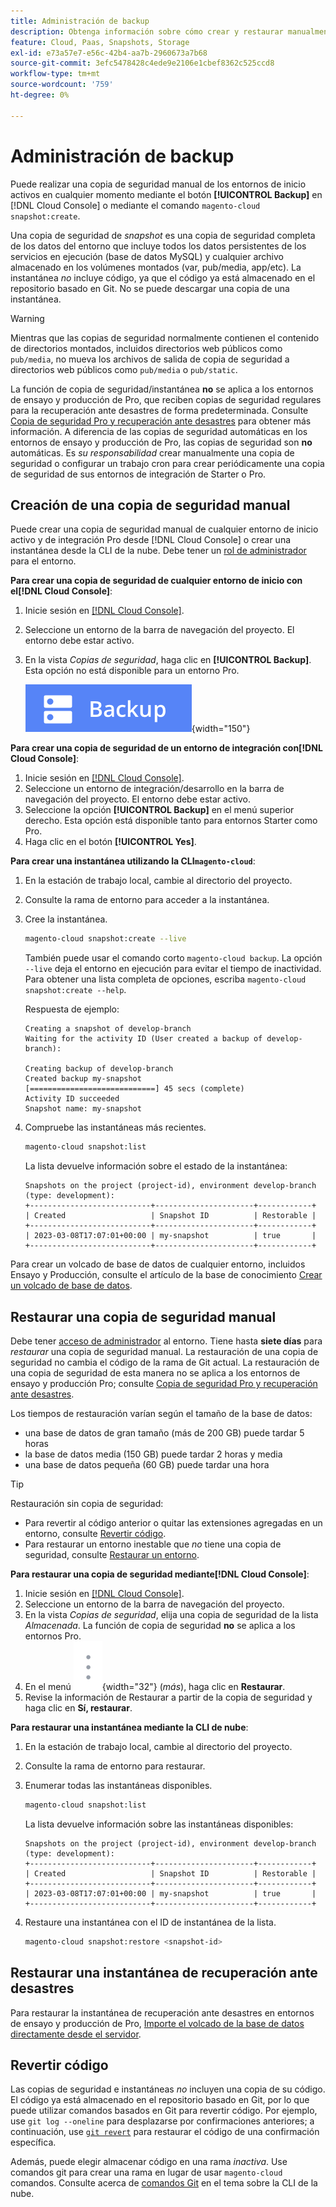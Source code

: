 ```yaml
---
title: Administración de backup
description: Obtenga información sobre cómo crear y restaurar manualmente una copia de seguridad para su proyecto de Adobe Commerce en la nube.
feature: Cloud, Paas, Snapshots, Storage
exl-id: e73a57e7-e56c-42b4-aa7b-2960673a7b68
source-git-commit: 3efc5478428c4ede9e2106e1cbef8362c525ccd8
workflow-type: tm+mt
source-wordcount: '759'
ht-degree: 0%

---
```


# Administración de backup

Puede realizar una copia de seguridad manual de los entornos de inicio activos en cualquier momento mediante el botón **[!UICONTROL Backup]** en [!DNL Cloud Console] o mediante el comando `magento-cloud snapshot:create`.

Una copia de seguridad de _snapshot_ es una copia de seguridad completa de los datos del entorno que incluye todos los datos persistentes de los servicios en ejecución (base de datos MySQL) y cualquier archivo almacenado en los volúmenes montados (var, pub/media, app/etc). La instantánea _no_ incluye código, ya que el código ya está almacenado en el repositorio basado en Git. No se puede descargar una copia de una instantánea.

>[!WARNING]
>
>Mientras que las copias de seguridad normalmente contienen el contenido de directorios montados, incluidos directorios web públicos como `pub/media`, no mueva los archivos de salida de copia de seguridad a directorios web públicos como `pub/media` o `pub/static`.

La función de copia de seguridad/instantánea **no** se aplica a los entornos de ensayo y producción de Pro, que reciben copias de seguridad regulares para la recuperación ante desastres de forma predeterminada. Consulte [Copia de seguridad Pro y recuperación ante desastres](../architecture/pro-architecture.md#backup-and-disaster-recovery) para obtener más información. A diferencia de las copias de seguridad automáticas en los entornos de ensayo y producción de Pro, las copias de seguridad son **no** automáticas. Es _su responsabilidad_ crear manualmente una copia de seguridad o configurar un trabajo cron para crear periódicamente una copia de seguridad de sus entornos de integración de Starter o Pro.

## Creación de una copia de seguridad manual

Puede crear una copia de seguridad manual de cualquier entorno de inicio activo y de integración Pro desde [!DNL Cloud Console] o crear una instantánea desde la CLI de la nube. Debe tener un [rol de administrador](../project/user-access.md) para el entorno.

**Para crear una copia de seguridad de cualquier entorno de inicio con el[!DNL Cloud Console]**:

1. Inicie sesión en [[!DNL Cloud Console]](https://console.adobecommerce.com).
1. Seleccione un entorno de la barra de navegación del proyecto. El entorno debe estar activo.
1. En la vista _Copias de seguridad_, haga clic en **[!UICONTROL Backup]**. Esta opción no está disponible para un entorno Pro.

   ![Copia de seguridad](../../assets/button-backup.png){width="150"}

**Para crear una copia de seguridad de un entorno de integración con[!DNL Cloud Console]**:

1. Inicie sesión en [[!DNL Cloud Console]](https://console.adobecommerce.com).
1. Seleccione un entorno de integración/desarrollo en la barra de navegación del proyecto. El entorno debe estar activo.
1. Seleccione la opción **[!UICONTROL Backup]** en el menú superior derecho. Esta opción está disponible tanto para entornos Starter como Pro.
1. Haga clic en el botón **[!UICONTROL Yes]**.

**Para crear una instantánea utilizando la CLI`magento-cloud`**:

1. En la estación de trabajo local, cambie al directorio del proyecto.
1. Consulte la rama de entorno para acceder a la instantánea.
1. Cree la instantánea.

   ```bash
   magento-cloud snapshot:create --live
   ```

   También puede usar el comando corto `magento-cloud backup`. La opción `--live` deja el entorno en ejecución para evitar el tiempo de inactividad. Para obtener una lista completa de opciones, escriba `magento-cloud snapshot:create --help`.

   Respuesta de ejemplo:

   ```
   Creating a snapshot of develop-branch
   Waiting for the activity ID (User created a backup of develop-branch):
   
   Creating backup of develop-branch
   Created backup my-snapshot
   [============================] 45 secs (complete)
   Activity ID succeeded
   Snapshot name: my-snapshot
   ```

1. Compruebe las instantáneas más recientes.

   ```bash
   magento-cloud snapshot:list
   ```

   La lista devuelve información sobre el estado de la instantánea:

   ```
   Snapshots on the project (project-id), environment develop-branch (type: development):
   +---------------------------+----------------------+------------+
   | Created                   | Snapshot ID          | Restorable |
   +---------------------------+----------------------+------------+
   | 2023-03-08T17:07:01+00:00 | my-snapshot          | true       |
   +---------------------------+----------------------+------------+
   ```

Para crear un volcado de base de datos de cualquier entorno, incluidos Ensayo y Producción, consulte el artículo de la base de conocimiento [Crear un volcado de base de datos](https://experienceleague.adobe.com/es/docs/commerce-knowledge-base/kb/how-to/create-database-dump-on-cloud).

## Restaurar una copia de seguridad manual

Debe tener [acceso de administrador](../project/user-access.md) al entorno. Tiene hasta **siete días** para _restaurar_ una copia de seguridad manual. La restauración de una copia de seguridad no cambia el código de la rama de Git actual. La restauración de una copia de seguridad de esta manera no se aplica a los entornos de ensayo y producción Pro; consulte [Copia de seguridad Pro y recuperación ante desastres](../architecture/pro-architecture.md#backup-and-disaster-recovery).

Los tiempos de restauración varían según el tamaño de la base de datos:

- una base de datos de gran tamaño (más de 200 GB) puede tardar 5 horas
- la base de datos media (150 GB) puede tardar 2 horas y media
- una base de datos pequeña (60 GB) puede tardar una hora

>[!TIP]
>
>Restauración sin copia de seguridad:
>
>- Para revertir al código anterior o quitar las extensiones agregadas en un entorno, consulte [Revertir código](#roll-back-code).
>- Para restaurar un entorno inestable que _no_ tiene una copia de seguridad, consulte [Restaurar un entorno](../development/restore-environment.md).

**Para restaurar una copia de seguridad mediante[!DNL Cloud Console]**:

1. Inicie sesión en [[!DNL Cloud Console]](https://console.adobecommerce.com).
1. Seleccione un entorno de la barra de navegación del proyecto.
1. En la vista _Copias de seguridad_, elija una copia de seguridad de la lista _Almacenada_. La función de copia de seguridad **no** se aplica a los entornos Pro.
1. En el menú ![Más](../../assets/icon-more.png){width="32"} (_más_), haga clic en **Restaurar**.
1. Revise la información de Restaurar a partir de la copia de seguridad y haga clic en **Sí, restaurar**.

**Para restaurar una instantánea mediante la CLI de nube**:

1. En la estación de trabajo local, cambie al directorio del proyecto.
1. Consulte la rama de entorno para restaurar.
1. Enumerar todas las instantáneas disponibles.

   ```bash
   magento-cloud snapshot:list
   ```

   La lista devuelve información sobre las instantáneas disponibles:

   ```
   Snapshots on the project (project-id), environment develop-branch (type: development):
   +---------------------------+----------------------+------------+
   | Created                   | Snapshot ID          | Restorable |
   +---------------------------+----------------------+------------+
   | 2023-03-08T17:07:01+00:00 | my-snapshot          | true       |
   +---------------------------+----------------------+------------+
   ```

1. Restaure una instantánea con el ID de instantánea de la lista.

   ```bash
   magento-cloud snapshot:restore <snapshot-id>
   ```

## Restaurar una instantánea de recuperación ante desastres

Para restaurar la instantánea de recuperación ante desastres en entornos de ensayo y producción de Pro, [Importe el volcado de la base de datos directamente desde el servidor](https://experienceleague.adobe.com/es/docs/commerce-knowledge-base/kb/how-to/restore-a-db-snapshot-from-staging-or-production#meth3).

## Revertir código

Las copias de seguridad e instantáneas _no_ incluyen una copia de su código. El código ya está almacenado en el repositorio basado en Git, por lo que puede utilizar comandos basados en Git para revertir código. Por ejemplo, use `git log --oneline` para desplazarse por confirmaciones anteriores; a continuación, use [`git revert`](https://git-scm.com/docs/git-revert) para restaurar el código de una confirmación específica.

Además, puede elegir almacenar código en una rama _inactiva_. Use comandos git para crear una rama en lugar de usar `magento-cloud` comandos. Consulte acerca de [comandos Git](../dev-tools/cloud-cli-overview.md#git-commands) en el tema sobre la CLI de la nube.
